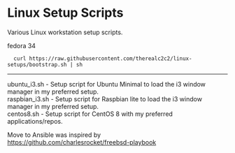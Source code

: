 # Linux Setup Scripts
Various Linux workstation setup scripts.

fedora 34
```
  curl https://raw.githubusercontent.com/therealc2c2/linux-setups/bootstrap.sh | sh
```

***

ubuntu_i3.sh - Setup script for Ubuntu Minimal to load the i3 window manager in my preferred setup.  
raspbian_i3.sh - Setup script for Raspbian lite to load the i3 window manager in my preferred setup.   
centos8.sh - Setup script for CentOS 8 with my preferred applications/repos.


Move to Ansible was inspired by  
https://github.com/charlesrocket/freebsd-playbook
